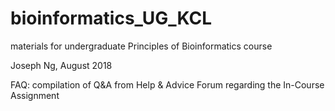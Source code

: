 # bioinformatics_UG_KCL
materials for undergraduate Principles of Bioinformatics course

Joseph Ng, August 2018

FAQ: compilation of Q&A from Help & Advice Forum regarding the In-Course Assignment
